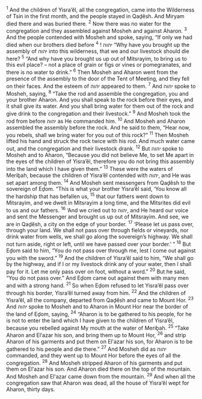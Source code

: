 <sup>1</sup> And the children of Yisra’ĕl, all the congregation, came into the Wilderness of Tsin in the first month, and the people stayed in Qaḏĕsh. And Miryam died there and was buried there.
<sup>2</sup> Now there was no water for the congregation and they assembled against Mosheh and against Aharon.
<sup>3</sup> And the people contended with Mosheh and spoke, saying, “If only we had died when our brothers died before יהוה !
<sup>4</sup> “Why have you brought up the assembly of יהוה into this wilderness, that we and our livestock should die here?
<sup>5</sup> “And why have you brought us up out of Mitsrayim, to bring us to this evil place? – not a place of grain or figs or vines or pomegranates, and there is no water to drink.”
<sup>6</sup> Then Mosheh and Aharon went from the presence of the assembly to the door of the Tent of Meeting, and they fell on their faces. And the esteem of יהוה appeared to them.
<sup>7</sup> And יהוה spoke to Mosheh, saying,
<sup>8</sup> “Take the rod and assemble the congregation, you and your brother Aharon. And you shall speak to the rock before their eyes, and it shall give its water. And you shall bring water for them out of the rock and give drink to the congregation and their livestock.”
<sup>9</sup> And Mosheh took the rod from before יהוה as He commanded him.
<sup>10</sup> And Mosheh and Aharon assembled the assembly before the rock. And he said to them, “Hear now, you rebels, shall we bring water for you out of this rock?”
<sup>11</sup> Then Mosheh lifted his hand and struck the rock twice with his rod. And much water came out, and the congregation and their livestock drank.
<sup>12</sup> But יהוה spoke to Mosheh and to Aharon, “Because you did not believe Me, to set Me apart in the eyes of the children of Yisra’ĕl, therefore you do not bring this assembly into the land which I have given them.”
<sup>13</sup> These were the waters of Meriḇah, because the children of Yisra’ĕl contended with יהוה, and He was set apart among them.
<sup>14</sup> And Mosheh sent messengers from Qaḏĕsh to the sovereign of Eḏom. “This is what your brother Yisra’ĕl said, ‘You know all the hardship that has befallen us,
<sup>15</sup> that our fathers went down to Mitsrayim, and we dwelt in Mitsrayim a long time, and the Mitsrites did evil to us and our fathers.
<sup>16</sup> ‘And we cried out to יהוה, and He heard our voice and sent the Messenger and brought us up out of Mitsrayim. And see, we are in Qaḏĕsh, a city on the edge of your border.
<sup>17</sup> ‘Please let us pass over, through your land. We shall not pass over through fields or vineyards, nor drink water from wells, we shall go along the sovereign’s highway. We shall not turn aside, right or left, until we have passed over your border.’ ”
<sup>18</sup> But Eḏom said to him, “You do not pass over through me, lest I come out against you with the sword.”
<sup>19</sup> And the children of Yisra’ĕl said to him, “We shall go by the highway, and if I or my livestock drink any of your water, then I shall pay for it. Let me only pass over on foot, without a word.”
<sup>20</sup> But he said, “You do not pass over.” And Eḏom came out against them with many men and with a strong hand.
<sup>21</sup> So when Eḏom refused to let Yisra’ĕl pass over through his border, Yisra’ĕl turned away from him.
<sup>22</sup> And the children of Yisra’ĕl, all the company, departed from Qaḏĕsh and came to Mount Hor.
<sup>23</sup> And יהוה spoke to Mosheh and to Aharon in Mount Hor near the border of the land of Eḏom, saying,
<sup>24</sup> “Aharon is to be gathered to his people, for he is not to enter the land which I have given to the children of Yisra’ĕl, because you rebelled against My mouth at the water of Meriḇah.
<sup>25</sup> “Take Aharon and El‛azar his son, and bring them up to Mount Hor,
<sup>26</sup> and strip Aharon of his garments and put them on El‛azar his son, for Aharon is to be gathered to his people and die there.”
<sup>27</sup> And Mosheh did as יהוה commanded, and they went up to Mount Hor before the eyes of all the congregation.
<sup>28</sup> And Mosheh stripped Aharon of his garments and put them on El‛azar his son. And Aharon died there on the top of the mountain. And Mosheh and El‛azar came down from the mountain.
<sup>29</sup> And when all the congregation saw that Aharon was dead, all the house of Yisra’ĕl wept for Aharon, thirty days.
